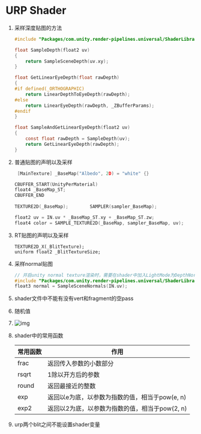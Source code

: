 # URP Shader

1. 采样深度贴图的方法

   ```c
   #include "Packages/com.unity.render-pipelines.universal/ShaderLibrary/DeclareDepthTexture.hlsl"
   
   float SampleDepth(float2 uv)
   {
       return SampleSceneDepth(uv.xy);
   }
   
   float GetLinearEyeDepth(float rawDepth)
   {
   #if defined(_ORTHOGRAPHIC)
       return LinearDepthToEyeDepth(rawDepth);
   #else
       return LinearEyeDepth(rawDepth, _ZBufferParams);
   #endif
   }
   
   float SampleAndGetLinearEyeDepth(float2 uv)
   {
       const float rawDepth = SampleDepth(uv);
       return GetLinearEyeDepth(rawDepth);
   }
   
   ```

2. 普通贴图的声明以及采样

   ```c
    [MainTexture] _BaseMap("Albedo", 2D) = "white" {}
   
   CBUFFER_START(UnityPerMaterial)
   float4 _BaseMap_ST;
   CBUFFER_END
       
   TEXTURE2D(_BaseMap);        SAMPLER(sampler_BaseMap);
   
   float2 uv = IN.uv * _BaseMap_ST.xy + _BaseMap_ST.zw;
   float4 color = SAMPLE_TEXTURE2D(_BaseMap, sampler_BaseMap, uv);
   ```

3. RT贴图的声明以及采样

   ```
   TEXTURE2D_X(_BlitTexture);
   uniform float2 _BlitTextureSize;
   ```

   

4. 采样normal贴图

   ```c
   // 开启unity normal texture渲染时，需要在shader中加入LightMode为DepthNormals的pass
   #include "Packages/com.unity.render-pipelines.universal/ShaderLibrary/DeclareNormalsTexture.hlsl"
   float3 normal = SampleSceneNormals(IN.uv);
   ```

5. shader文件中不能有没有vert和fragment的空pass

6. 随机值

7. ![img](D:\Games\URPLearning\document\unity空间旋向.webp)

8. shader中的常用函数

   | 常用函数 | 作用                                           |
   | -------- | ---------------------------------------------- |
   | frac     | 返回传入参数的小数部分                         |
   | rsqrt    | 1除以开方后的参数                              |
   | round    | 返回最接近的整数                               |
   | exp      | 返回以e为底，以参数为指数的值，相当于pow(e, n) |
   | exp2     | 返回以2为底，以参数为指数的值，相当于pow(2, n) |

9. urp两个blit之间不能设置shader变量





